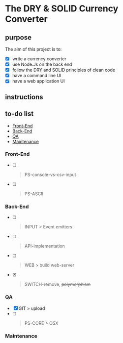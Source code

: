 # The DRY & SOLID Currency Converter
## purpose
The aim of this project is to:
  - [x] write a currency converter
  - [x] use Node.Js on the back end
  - [x] follow the DRY and SOLID principles of clean code
  - [x] have a command line UI
  - [x] have a web application UI

## instructions

## to-do list
<!-- TOC -->

- [Front-End](#front-end)
- [Back-End](#back-end)
- [QA](#qa)
- [Maintenance](#maintenance)

<!-- /TOC -->
### Front-End
- [ ] > PS-console-vs-csv-input 
- [ ] > PS-ASCII                

### Back-End
- [ ] > INPUT > Event emitters          
- [ ] > API-implementation              
- [ ] > WEB > build web-server          
- [x] > SWITCH-remove, ~~polymorphism~~ 

### QA
- [x] GIT > upload 
- [ ] > PS-CORE > OSX

### Maintenance